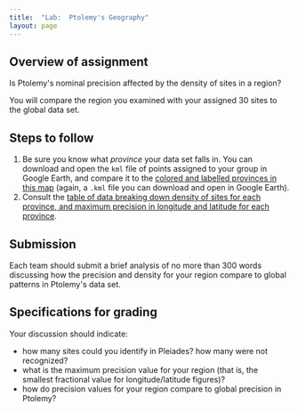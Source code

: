 ```yaml
---
title:  "Lab:  Ptolemy's Geography"
layout: page
---
```



## Overview of assignment

Is Ptolemy's nominal precision affected by the density of sites in a region?

You will compare the region you examined with your assigned 30 sites to the global data set.


## Steps to follow


1. Be sure you know what *province* your data set falls in.  You can download and open the `kml` file of points assigned to your group in Google Earth, and compare it to the [colored and labelled provinces in this map](http://shot.holycross.edu/courses/science/S20/data/ptolemy-provinces.kml) (again, a `.kml` file you can download and open in Google Earth).
2. Consult the [table of data breaking down density of sites for each province, and maximum precision in longitude and latitude for each province](http://shot.holycross.edu/courses/science/S20/data/provinces-valid-geo-density-precision.csv).

## Submission

Each team should submit a brief analysis of no more than 300 words discussing  how the precision and density for your region compare to global patterns in Ptolemy's data set.



## Specifications for grading

Your discussion should indicate:

- how many sites could you identify in Pleiades? how many were not recognized?
- what is the maximum precision value for your region (that is, the smallest fractional value for longitude/latitude figures)?
- how do precision values for your region compare to global precision in Ptolemy?
